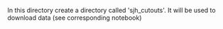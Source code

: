 In this directory create a directory called 'sjh_cutouts'. It will be used to download data (see corresponding notebook)